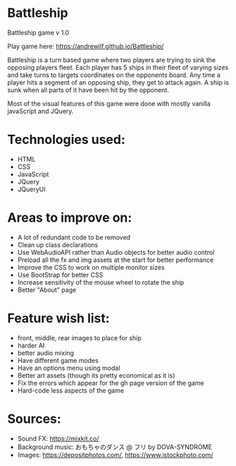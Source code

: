 # Battleship
Battleship game v 1.0

Play game here: https://andrewilf.github.io/Battleship/

Battleship is a turn based game where two players are trying to sink the opposing players fleet. Each player has 5 ships in their fleet of varying sizes and take turns to targets coordinates on the opponents board. Any time a player hits a segment of an opposing ship, they get to attack again. A ship is sunk when all parts of it have been hit by the opponent.

Most of the visual features of this game were done with mostly vanilla javaScript and JQuery.

# Technologies used:
- HTML
- CSS
- JavaScript
- JQuery
- JQueryUI

# Areas to improve on:
- A lot of redundant code to be removed
- Clean up class declarations
- Use WebAudioAPI rather than Audio objects for better audio control
- Preload all the fx and img assets at the start for better performance
- Improve the CSS to work on multiple monitor sizes
- Use BootStrap for better CSS
- Increase sensitivity of the mouse wheel to rotate the ship
- Better "About" page

# Feature wish list:
- front, middle, rear images to place for ship
- harder AI
- better audio mixing
- Have different game modes
- Have an options menu using modal
- Better art assets (though its pretty economical as it is)
- Fix the errors which appear for the gh page version of the game
- Hard-code less aspects of the game

# Sources:
- Sound FX: https://mixkit.co/
- Background music: おもちゃのダンス @ フリ by DOVA-SYNDROME
- Images: https://depositphotos.com/,
          https://www.istockphoto.com/
